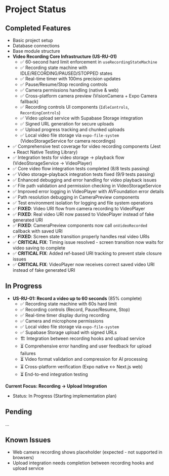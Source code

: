# Project Status

## Completed Features
- Basic project setup
- Database connections
- Base module structure
- **Video Recording Core Infrastructure (US-RU-01)**
  - ✅ 60-second hard limit enforcement in `useRecordingStateMachine`
  - ✅ Recording state machine with IDLE/RECORDING/PAUSED/STOPPED states
  - ✅ Real-time timer with 100ms precision updates
  - ✅ Pause/Resume/Stop recording controls
  - ✅ Camera permissions handling (native & web)
  - ✅ Cross-platform camera preview (VisionCamera + Expo Camera fallback)
  - ✅ Recording controls UI components (`IdleControls`, `RecordingControls`)
  - ✅ Video upload service with Supabase Storage integration
  - ✅ Signed URL generation for secure uploads
  - ✅ Upload progress tracking and chunked uploads
  - ✅ Local video file storage via `expo-file-system` (VideoStorageService for camera recordings)
- ✅ Comprehensive test coverage for video recording components (Jest + React Native Testing Library)
- ✅ Integration tests for video storage → playback flow (VideoStorageService → VideoPlayer)
- ✅ Core video flow integration tests completed (8/8 tests passing)
- ✅ Video storage-playback integration tests fixed (9/9 tests passing)
- ✅ Enhanced debugging and error handling for video playback issues
- ✅ File path validation and permission checking in VideoStorageService
- ✅ Improved error logging in VideoPlayer with AVFoundation error details
- ✅ Path resolution debugging in CameraPreview components
- ✅ Test environment isolation for logging and file system operations
- ✅ **FIXED**: Video URI flow from camera recording to VideoPlayer
- ✅ **FIXED**: Real video URI now passed to VideoPlayer instead of fake generated URI
- ✅ **FIXED**: CameraPreview components now call `onVideoRecorded` callback with saved URI
- ✅ **FIXED**: Screen state transition properly handles real video URIs
- ✅ **CRITICAL FIX**: Timing issue resolved - screen transition now waits for video saving to complete
- ✅ **CRITICAL FIX**: Added ref-based URI tracking to prevent stale closure issues
- ✅ **CRITICAL FIX**: VideoPlayer now receives correct saved video URI instead of fake generated URI

## In Progress
- **US-RU-01: Record a video up to 60 seconds** (85% complete)
  - ✅ Recording state machine with 60s hard limit
  - ✅ Recording controls (Record, Pause/Resume, Stop)
  - ✅ Real-time timer display during recording
  - ✅ Camera and microphone permissions
  - ✅ Local video file storage via `expo-file-system`
  - ✅ Supabase Storage upload with signed URLs
  - 🏗️ Integration between recording hooks and upload service
  - ⏳ Comprehensive error handling and user feedback for upload failures
  - ⏳ Video format validation and compression for AI processing
  - ⏳ Cross-platform verification (Expo native ↔ Next.js web)
  - ⏳ End-to-end integration testing

**Current Focus: Recording → Upload Integration**
- Status: In Progress (Starting implementation plan)

## Pending
...

## Known Issues
- Web camera recording shows placeholder (expected - not supported in browsers)
- Upload integration needs completion between recording hooks and upload service